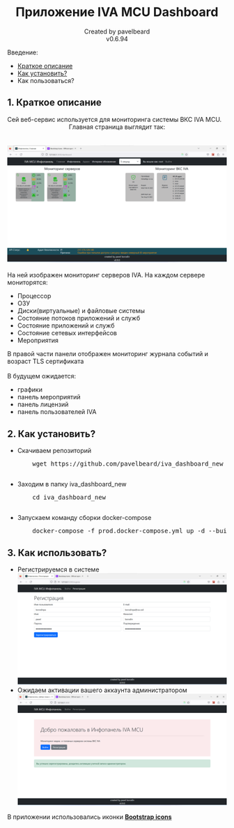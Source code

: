 <h1 style="text-align: center">Приложение IVA MCU Dashboard</h1>

<p style="text-align: center">
Created by pavelbeard
<br>v0.6.94</p>

Введение:
  <ul>
    <li><a href="#about">Краткое описание</a></li>
    <li><a href="#howToInstall">Как установить?</a></li>
    <li>Как пользоваться?</li>
  </ul>

<div id="about">
<h2>1. Краткое описание</h2>
    Сей веб-сервис используется для мониторинга системы ВКС IVA MCU.<br> 
    <div style="text-align: center">Главная страница выглядит так:</div><br><br>
    <img src="doc_pics/img.png" alt="main"><br><br>
    На ней изображен мониторинг серверов IVA. На каждом сервере мониторятся:
    <ul>
        <li>Процессор</li>
        <li>ОЗУ</li>
        <li>Диски(виртуальные) и файловые системы</li>
        <li>Состояние потоков приложений и служб</li>
        <li>Состояние приложений и служб</li>
        <li>Состояние сетевых интерфейсов</li>
        <li>Мероприятия</li>
    </ul>
    В правой части панели отображен мониторинг журнала событий
    и возраст TLS сертификата 
    <br>
    <br>
    В будущем ожидается:
    <ul>
        <li>графики</li>
        <li>панель мероприятий</li>
        <li>панель лицензий</li>
        <li>панель пользователей IVA</li>
    </ul>
</div>
<div id="howToInstall">
<h2>2. Как установить?</h2>

<div>
<ul>
    <li>Скачиваем репозиторий</li>
    <pre>
    wget https://github.com/pavelbeard/iva_dashboard_new
    </pre>
    <li>Заходим в папку iva_dashboard_new</li>
    <pre>
    cd iva_dashboard_new
    </pre>
    <li>Запускаем команду сборки docker-compose</li>
    <pre>
    docker-compose -f prod.docker-compose.yml up -d --build
</pre>
</ul>
</div> 
<div id="howToUse">
<h2>3. Как использовать?</h2>
<ul>
    <li>Регистрируемся в системе
    <br>
    <img src="doc_pics/register.png" alt="register">
    </li>
    <li>
    Ожидаем активации вашего аккаунта администратором
    <br>
    <img src="doc_pics/register_await.png" alt="register_await">
    </li>
</ul>
</div>
<footer>
    <p>В приложении использовались иконки <b><a href="https://icons.getbootstrap.com/">Bootstrap icons</a></b></p>
</footer>